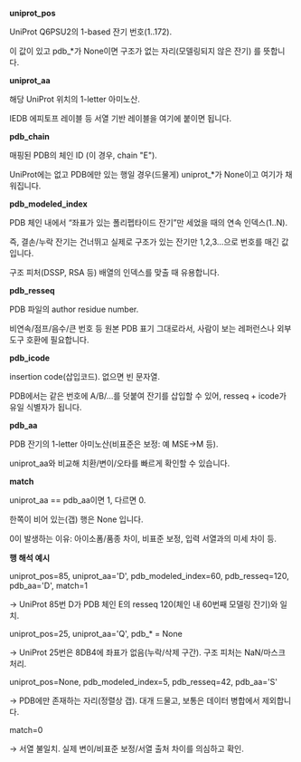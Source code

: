 **uniprot\_pos**

UniProt Q6PSU2의 1-based 잔기 번호(1..172).

이 값이 있고 pdb\_\*가 None이면 구조가 없는 자리(모델링되지 않은 잔기) 를 뜻합니다.



**uniprot\_aa**

해당 UniProt 위치의 1-letter 아미노산.

IEDB 에피토프 레이블 등 서열 기반 레이블을 여기에 붙이면 됩니다.



**pdb\_chain**

매핑된 PDB의 체인 ID (이 경우, chain "E").

UniProt에는 없고 PDB에만 있는 행일 경우(드물게) uniprot\_\*가 None이고 여기가 채워집니다.



**pdb\_modeled\_index**

PDB 체인 내에서 “좌표가 있는 폴리펩타이드 잔기”만 세었을 때의 연속 인덱스(1..N).

즉, 결손/누락 잔기는 건너뛰고 실제로 구조가 있는 잔기만 1,2,3…으로 번호를 매긴 값입니다.

구조 피처(DSSP, RSA 등) 배열의 인덱스를 맞출 때 유용합니다.



**pdb\_resseq**

PDB 파일의 author residue number.

비연속/점프/음수/큰 번호 등 원본 PDB 표기 그대로라서, 사람이 보는 레퍼런스나 외부 도구 호환에 필요합니다.



**pdb\_icode**

insertion code(삽입코드). 없으면 빈 문자열.

PDB에서는 같은 번호에 A/B/...를 덧붙여 잔기를 삽입할 수 있어, resseq + icode가 유일 식별자가 됩니다.



**pdb\_aa**

PDB 잔기의 1-letter 아미노산(비표준은 보정: 예 MSE→M 등).

uniprot\_aa와 비교해 치환/변이/오타를 빠르게 확인할 수 있습니다.



**match**

uniprot\_aa == pdb\_aa이면 1, 다르면 0.

한쪽이 비어 있는(갭) 행은 None 입니다.

0이 발생하는 이유: 아이소폼/품종 차이, 비표준 보정, 입력 서열과의 미세 차이 등.



**행 해석 예시**

uniprot\_pos=85, uniprot\_aa='D', pdb\_modeled\_index=60, pdb\_resseq=120, pdb\_aa='D', match=1

→ UniProt 85번 D가 PDB 체인 E의 resseq 120(체인 내 60번째 모델링 잔기)와 일치.



uniprot\_pos=25, uniprot\_aa='Q', pdb\_\* = None

→ UniProt 25번은 8DB4에 좌표가 없음(누락/삭제 구간). 구조 피처는 NaN/마스크 처리.



uniprot\_pos=None, pdb\_modeled\_index=5, pdb\_resseq=42, pdb\_aa='S'

→ PDB에만 존재하는 자리(정렬상 갭). 대개 드물고, 보통은 데이터 병합에서 제외합니다.



match=0

→ 서열 불일치. 실제 변이/비표준 보정/서열 출처 차이를 의심하고 확인.

